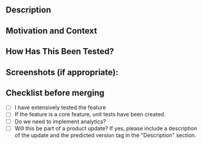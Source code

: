 <!--- Provide a general summary of your changes in the title above -->

## Description
<!--- Describe your changes in detail -->

## Motivation and Context
<!--- Why is this change required? What problem does it solve? -->
<!--- If it fixes an open issue, please link to the issue here. -->

## How Has This Been Tested?
<!--- Please describe in detail how you tested your changes. -->
<!--- Include details of your testing environment, and the tests you ran to -->
<!--- see how your change affects other areas of the code, etc. -->

## Screenshots (if appropriate):

## Checklist before merging
- [ ] I have extensively tested the feature
- [ ] If the feature is a core feature, unit tests have been created.
- [ ] Do we need to implement analytics? 
- [ ] Will this be part of a product update? If yes, please include a description of the update and the predicted version tag in the "Description" section.